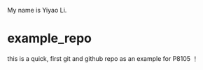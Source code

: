 My name is Yiyao Li.
# example_repo
this is a quick, first git and github repo as an example for P8105 ！